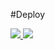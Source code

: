 #Deploy

<a href="https://portal.azure.com/#create/Microsoft.Template/uri/https%3A%2F%2Fraw.githubusercontent.com%2Fshanepeckham%2FCustomSpeech-Processing-Pipeline%2Fmaster%2FDeploy%2FSpeechPipeline.json" target="_blank">
    <img src="http://azuredeploy.net/deploybutton.png"/>
</a>
<a href="http://armviz.io/#/?load=https%3A%2F%2Fraw.githubusercontent.com%2Fshanepeckham%2FCustomSpeech-Processing-Pipeline%2Fmaster%2FDeploy%2FSpeechPipeline.json" target="_blank">
    <img src="http://armviz.io/visualizebutton.png"/>
</a>
